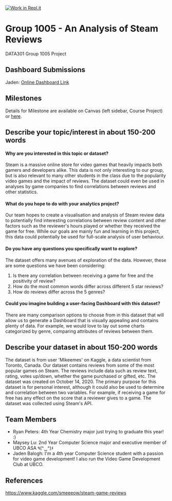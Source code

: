 [![Work in Repl.it](https://classroom.github.com/assets/work-in-replit-14baed9a392b3a25080506f3b7b6d57f295ec2978f6f33ec97e36a161684cbe9.svg)](https://classroom.github.com/online_ide?assignment_repo_id=361821&assignment_repo_type=GroupAssignmentRepo)
# Group 1005 - An Analysis of Steam Reviews

DATA301 Group 1005 Project

## Dashboard Submissions
Jaden: [Online Dashboard Link](https://us-west-2b.online.tableau.com/#/site/data301/views/Lab7-Group1005-Jaden/Dashboard?:iid=3)

## Milestones

Details for Milestone are available on Canvas (left sidebar, Course Project) or [here](https://firas.moosvi.com/courses/data301/project/milestone01.html).

## Describe your topic/interest in about 150-200 words

#### Why are you interested in this topic or dataset?
Steam is a massive online store for video games that heavily impacts both gamers and developers alike. This data is not only interesting to our group, but is also relevant to many other students in the class due to the popularity video games and the impact of reviews. The dataset could even be used in analyses by game companies to find correlations between reviews and other statistics.

#### What do you hope to do with your analytics project?
Our team hopes to create a visualisation and analysis of Steam review data to potentially find interesting correlations between review content and other factors such as the reviewer's hours played or whether they received the game for free. While our goals are mainly fun and learning in this project, this data could potentially be used for full-scale analysis of user behaviour.

#### Do you have any questions you specifically want to explore?
The dataset offers many avenues of exploration of the data. However, these are some questions we have been considering:
1. Is there any correlation between receiving a game for free and the positivity of review?
2. How do the most common words differ across different 5 star reviews?
3. How do reviews differ across the 5 genres?

#### Could you imagine building a user-facing Dashboard with this dataset?
There are many comparison options to choose from in this dataset that will allow us to generate a Dashboard that is visually appealing and contains plenty of data. For example, we would love to lay out some charts categorized by genre, comparing attributes of reviews between them.

## Describe your dataset in about 150-200 words

The dataset is from user 'Mikeemes' on Kaggle, a data scientist from Toronto, Canada. Our dataset contains reviews from some of the most popular games on Steam. The reviews include data such as review text, rating, votes up/down, whether the game purchased or gifted, etc. The dataset was created on October 14, 2020. The primary purpose for this dataset is for personal interest, although it could also be used to determine and correlation between two variables. For example, if receiving a game for free has any effect on the score that a reviewer gives to a game. The dataset was collected using Steam's API.

## Team Members

- Ryan Peters: 4th Year Chemistry major just trying to graduate this year! :)
- Maysey Lu: 2nd Year Computer Science major and executive member of UBCO ASA ٩(^‿^)۶
- Jaden Balogh: I'm a 4th year Computer Science student with a passion for video game development! I also run the Video Game Development Club at UBCO.

## References

https://www.kaggle.com/smeeeow/steam-game-reviews
